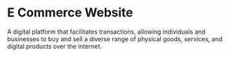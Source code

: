 # E Commerce Website
A digital platform that facilitates transactions, allowing individuals and businesses to buy and sell a diverse range of physical goods, services, and digital products over the internet.
